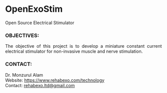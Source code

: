 # OpenExoStim
Open Source Electrical Stimulator

### OBJECTIVES:
<P align="justify"> The objective of this project is to develop a miniature constant current electrical stimulator for non-invasive muscle and nerve stimulation.

### CONTACT:
Dr. Monzurul Alam <br/>
Website: https://www.rehabexo.com/technology <br/>
Contact: rehabexo.ltd@gmail.com <br/>
